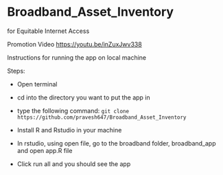 # Broadband_Asset_Inventory
for Equitable Internet Access

Promotion Video
https://youtu.be/inZuxJwv338

Instructions for running the app on local machine

Steps:
- Open terminal
- cd into the directory you want to put the app in
- type the following command: 
```git clone https://github.com/pravesh647/Broadband_Asset_Inventory```

- Install R and Rstudio in your machine
- In rstudio, using open file, go to the broadband folder, broadband_app and open app.R file
- Click run all and you should see the app
